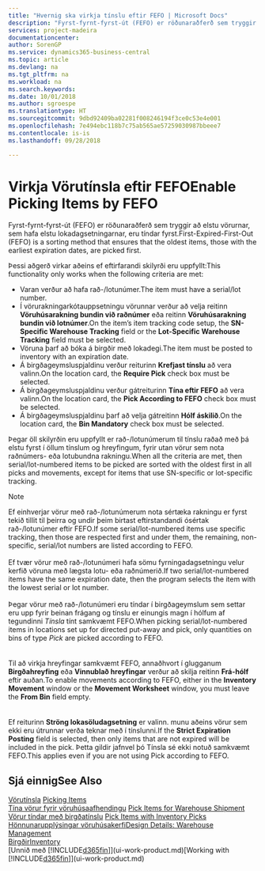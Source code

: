 ```yaml
---
title: "Hvernig ska virkja tínslu eftir FEFO | Microsoft Docs"
description: "Fyrst-fyrnt-fyrst-út (FEFO) er röðunaraðferð sem tryggir að elstu vörurnar, sem hafa elstu lokadagsetningarnar, eru tíndar fyrst."
services: project-madeira
documentationcenter: 
author: SorenGP
ms.service: dynamics365-business-central
ms.topic: article
ms.devlang: na
ms.tgt_pltfrm: na
ms.workload: na
ms.search.keywords: 
ms.date: 10/01/2018
ms.author: sgroespe
ms.translationtype: HT
ms.sourcegitcommit: 9dbd92409ba02281f008246194f3ce0c53e4e001
ms.openlocfilehash: 7e494ebc118b7c75ab565ae57259030987bbeee7
ms.contentlocale: is-is
ms.lasthandoff: 09/28/2018

---
```

# <a name="enable-picking-items-by-fefo"></a><span data-ttu-id="7c303-103">Virkja Vörutínsla eftir FEFO</span><span class="sxs-lookup"><span data-stu-id="7c303-103">Enable Picking Items by FEFO</span></span>
<span data-ttu-id="7c303-104">Fyrst-fyrnt-fyrst-út (FEFO) er röðunaraðferð sem tryggir að elstu vörurnar, sem hafa elstu lokadagsetningarnar, eru tíndar fyrst.</span><span class="sxs-lookup"><span data-stu-id="7c303-104">First-Expired-First-Out (FEFO) is a sorting method that ensures that the oldest items, those with the earliest expiration dates, are picked first.</span></span>  

 <span data-ttu-id="7c303-105">Þessi aðgerð virkar aðeins ef eftirfarandi skilyrði eru uppfyllt:</span><span class="sxs-lookup"><span data-stu-id="7c303-105">This functionality only works when the following criteria are met:</span></span>  

-   <span data-ttu-id="7c303-106">Varan verður að hafa rað-/lotunúmer.</span><span class="sxs-lookup"><span data-stu-id="7c303-106">The item must have a serial/lot number.</span></span>  
-   <span data-ttu-id="7c303-107">Í vörurakningarkótauppsetningu vörunnar verður að velja reitinn **Vöruhúsarakning bundin við raðnúmer** eða reitinn **Vöruhúsarakning bundin við lotnúmer**.</span><span class="sxs-lookup"><span data-stu-id="7c303-107">On the item’s item tracking code setup, the **SN-Specific Warehouse Tracking** field or the **Lot-Specific Warehouse Tracking** field must be selected.</span></span>  
-   <span data-ttu-id="7c303-108">Vöruna þarf að bóka á birgðir með lokadegi.</span><span class="sxs-lookup"><span data-stu-id="7c303-108">The item must be posted to inventory with an expiration date.</span></span>  
-   <span data-ttu-id="7c303-109">Á birgðageymsluspjaldinu verður reiturinn **Krefjast tínslu** að vera valinn.</span><span class="sxs-lookup"><span data-stu-id="7c303-109">On the location card, the **Require Pick** check box must be selected.</span></span>  
-   <span data-ttu-id="7c303-110">Á birgðageymsluspjaldinu verður gátreiturinn **Tína eftir FEFO** að vera valinn.</span><span class="sxs-lookup"><span data-stu-id="7c303-110">On the location card, the **Pick According to FEFO** check box must be selected.</span></span>  
-   <span data-ttu-id="7c303-111">Á birgðageymsluspjaldinu þarf að velja gátreitinn **Hólf áskilið**.</span><span class="sxs-lookup"><span data-stu-id="7c303-111">On the location card, the **Bin Mandatory** check box must be selected.</span></span>  

 <span data-ttu-id="7c303-112">Þegar öll skilyrðin eru uppfyllt er rað-/lotunúmerum til tínslu raðað með þá elstu fyrst í öllum tínslum og hreyfingum, fyrir utan vörur sem nota raðnúmers- eða lotubundna rakningu.</span><span class="sxs-lookup"><span data-stu-id="7c303-112">When all the criteria are met, then serial/lot-numbered items to be picked are sorted with the oldest first in all picks and movements, except for items that use SN-specific or lot-specific tracking.</span></span>  

> [!NOTE]  
> <span data-ttu-id="7c303-113">Ef einhverjar vörur með rað-/lotunúmerum nota sértæka rakningu er fyrst tekið tillit til þeirra og undir þeim birtast eftirstandandi ósértak rað-/lotunúmer eftir FEFO.</span><span class="sxs-lookup"><span data-stu-id="7c303-113">If some serial/lot-numbered items use specific tracking, then those are respected first and under them, the remaining, non-specific, serial/lot numbers are listed according to FEFO.</span></span>
<br /><br />
<span data-ttu-id="7c303-114">Ef tvær vörur með rað-/lotunúmeri hafa sömu fyrningadagsetningu velur kerfið vöruna með lægsta lotu- eða raðnúmerið.</span><span class="sxs-lookup"><span data-stu-id="7c303-114">If two serial/lot-numbered items have the same expiration date, then the program selects the item with the lowest serial or lot number.</span></span>
<br /><br />
<span data-ttu-id="7c303-115">Þegar vörur með rað-/lotunúmeri eru tíndar í birgðageymslum sem settar eru upp fyrir beinan frágang og tínslu er einungis magn í hólfum af tegundinni *Tínsla* tínt samkvæmt FEFO.</span><span class="sxs-lookup"><span data-stu-id="7c303-115">When picking serial/lot-numbered items in locations set up for directed put-away and pick, only quantities on bins of type *Pick* are picked according to FEFO.</span></span>  
<br /><br />
<span data-ttu-id="7c303-116">Til að virkja hreyfingar samkvæmt FEFO, annaðhvort í glugganum **Birgðahreyfing** eða **Vinnublað hreyfingar** verður að skilja reitinn **Frá-hólf** eftir auðan.</span><span class="sxs-lookup"><span data-stu-id="7c303-116">To enable movements according to FEFO, either in the **Inventory Movement** window or the **Movement Worksheet** window, you must leave the **From Bin** field empty.</span></span>  
<br /><br />
<span data-ttu-id="7c303-117">Ef reiturinn **Ströng lokasöludagsetning** er valinn. munu aðeins vörur sem ekki eru útrunnar verða teknar með í tínslunni.</span><span class="sxs-lookup"><span data-stu-id="7c303-117">If the **Strict Expiration Posting** field is selected, then only items that are not expired will be included in the pick.</span></span> <span data-ttu-id="7c303-118">Þetta gildir jafnvel þó Tínsla sé ekki notuð samkvæmt FEFO.</span><span class="sxs-lookup"><span data-stu-id="7c303-118">This applies even if you are not using Pick according to FEFO.</span></span>

## <a name="see-also"></a><span data-ttu-id="7c303-119">Sjá einnig</span><span class="sxs-lookup"><span data-stu-id="7c303-119">See Also</span></span>  
<span data-ttu-id="7c303-120">[Vörutínsla](warehouse-pick-items.md) </span><span class="sxs-lookup"><span data-stu-id="7c303-120">[Picking Items](warehouse-pick-items.md) </span></span>  
<span data-ttu-id="7c303-121">[Tína vörur fyrir vöruhúsaafhendingu](warehouse-how-to-pick-items-for-warehouse-shipment.md) </span><span class="sxs-lookup"><span data-stu-id="7c303-121">[Pick Items for Warehouse Shipment](warehouse-how-to-pick-items-for-warehouse-shipment.md) </span></span>  
<span data-ttu-id="7c303-122">[Vörur tíndar með birgðatínslu](warehouse-how-to-pick-items-with-inventory-picks.md) </span><span class="sxs-lookup"><span data-stu-id="7c303-122">[Pick Items with Inventory Picks](warehouse-how-to-pick-items-with-inventory-picks.md) </span></span>  
[<span data-ttu-id="7c303-123">Hönnunarupplýsingar vöruhúsakerfi</span><span class="sxs-lookup"><span data-stu-id="7c303-123">Design Details: Warehouse Management</span></span>](design-details-warehouse-management.md)  
[<span data-ttu-id="7c303-124">Birgðir</span><span class="sxs-lookup"><span data-stu-id="7c303-124">Inventory</span></span>](inventory-manage-inventory.md)  
<span data-ttu-id="7c303-125">[Unnið með [!INCLUDE[d365fin](includes/d365fin_md.md)]](ui-work-product.md)</span><span class="sxs-lookup"><span data-stu-id="7c303-125">[Working with [!INCLUDE[d365fin](includes/d365fin_md.md)]](ui-work-product.md)</span></span>

